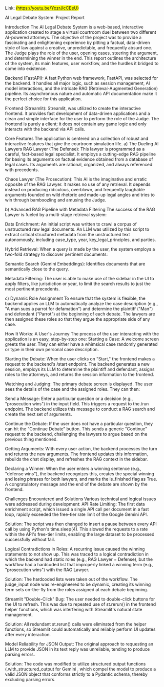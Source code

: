 Link: <mark> (https://youtu.be/YozrJlcCEeU) </mark>

AI Legal Debate System: Project Report

Introduction The AI Legal Debate System is a web-based, interactive application created to stage a virtual courtroom duel between two different AI-powered attorneys. The objective of the project was to provide a fascinating and enlightening experience by pitting a factual, data-driven style of law against a creative, unpredictable, and frequently absurd one. The Judge plays the role of the user, opening cases, steering the argument, and determining the winner in the end. This report outlines the architecture of the system, its main features, user workflow, and the hurdles it bridged to come into existence.



Backend (FastAPI): A fast Python web framework, FastAPI, was selected for the backend. It handles all major logic, such as session management, AI model interactions, and the intricate RAG (Retrieval-Augmented Generation) pipeline. Its asynchronous nature and automatic API documentation make it the perfect choice for this application.

Frontend (Streamlit): Streamlit,  was utilized to create the interactive frontend. It provides fast development of data-driven applications and a clean and simple interface for the user to perform the role of the Judge. The frontend is purely a client; it does not contain any game logic and only interacts with the backend via API calls.

Core Features The application is centered on a collection of robust and interactive features that give the courtroom simulation life.
a) The Dueling AI Lawyers RAG Lawyer (The Defense): This lawyer is programmed as a careful, fact-based legal specialist. It employs a cutting-edge RAG pipeline for basing its arguments on factual evidence obtained from a database of legal cases. Its arguments are rational, organized, and always referenced with precedents.

Chaos Lawyer (The Prosecution): This AI is the imaginative and erratic opposite of the RAG Lawyer. It makes no use of any retrieval. It depends instead on producing ridiculous, overblown, and frequently laughable arguments founded on wild rhetoric and made-up legal angles and tries to win through bamboozling and amusing the Judge.

b) Advanced RAG Pipeline with Metadata Filtering
The success of the RAG Lawyer is fueled by a multi-stage retrieval system:

Data Enrichment: An initial script was written to crawl a  corpus of unstructured raw legal documents. An LLM was utilized by this script to extract critical structured metadata from the unstructured text autonomously, including case_type, year, key_legal_principles, and parties.

Hybrid Retrieval: When a query is made by the user, the system employs a two-fold strategy to discover pertinent documents:

Semantic Search (Gemini Embeddings): Identifies documents that are semantically close to the query.

Metadata Filtering: The user is able to make use of the sidebar in the UI to apply filters, like jurisdiction or year, to limit the search results to just the most pertinent precedents.

c) Dynamic Role Assignment To ensure that the system is flexible, the backend applies an LLM to automatically analyze the case description (e.g., "A man sues a parrot for defamation") and determine the plaintiff ("Man") and defendant ("Parrot") at the beginning of each debate. The lawyers are then assigned these roles so that they argue the appropriate side of any case.

How It Works: A User's Journey The process of the user interacting with the application is an easy, step-by-step one:
Starting a Case: A welcome screen greets the user. They can either have a whimsical case randomly generated or type in their own personal case description.

Starting the Debate: When the user clicks on "Start," the frontend makes a request to the backend's /start endpoint. The backend generates a new session, employs its LLM to determine the plaintiff and defendant, assigns roles to the attorneys, and returns the session information to the frontend.

Watching and Judging: The primary debate screen is displayed. The user sees the details of the case and the assigned roles. They can then:

Send a Message: Enter a particular question or a decision (e.g., "prosecution wins") in the input field. This triggers a request to the /run endpoint. The backend utilizes this message to conduct a RAG search and create the next set of arguments.

Continue the Debate: If the user does not have a particular question, they can hit the "Continue Debate" button. This sends a generic "Continue" request to the backend, challenging the lawyers to argue based on the previous thing mentioned.

Getting Arguments: With every user action, the backend processes the turn and returns the new arguments. The frontend updates this information, rebuilds the chat display, and refreshes the RAG context in the sidebar.

Declaring a Winner: When the user enters a winning sentence (e.g., "defense wins"), the backend recognizes this, creates the special winning and losing phrases for both lawyers, and marks the is_finished flag as True. A congratulatory message and the end of the debate are shown by the frontend.

Challenges Encountered and Solutions Various technical and logical issues were addressed during development:
API Rate Limiting: The first data enrichment script, which issued a single API call per document in a fast loop, rapidly exceeded the free-tier rate limit of the Google Gemini API.

Solution: The script was then changed to insert a pause between every API call by using Python's time.sleep(4). This slowed the requests to a rate within the API's free-tier limits, enabling the large dataset to be processed successfully without fail.

Logical Contradictions in Roles: A recurring issue caused the winning statements to not show up. This was traced to a logical contradiction in which the backend had static roles (e.g., RAG Lawyer = Defense), but the workflow had a hardcoded list that improperly linked a winning term (e.g., "prosecution wins") with the RAG Lawyer.

Solution: The hardcoded lists were taken out of the workflow. The judge_input node was re-engineered to be dynamic, creating its winning term sets on-the-fly from the roles assigned at each debate beginning.

Streamlit "Double-Click" Bug: The user needed to double-click buttons for the UI to refresh. This was due to repeated use of st.rerun() in the frontend helper functions, which was interfering with Streamlit's natural state management.

Solution: All redundant st.rerun() calls were eliminated from the helper functions, so Streamlit could automatically and reliably perform UI updates after every interaction.

Model Reliability for JSON Output: The original approach to requesting an LLM to provide JSON in its text reply was unreliable, tending to produce parsing errors.

Solution: The code was modified to utilize structured output functions (.with_structured_output for Gemini , which compel the model to produce a valid JSON object that conforms strictly to a Pydantic schema, thereby excluding parsing errors.
